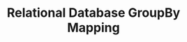 ---
title: Relational Database GroupBy Mapping
description: A simple example of a mapping using the groupBy operator.
---